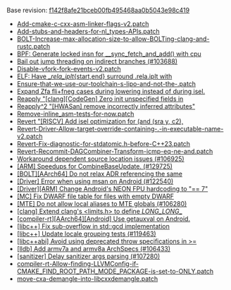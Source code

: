 Base revision: [f142f8afe21bceb00fb495468aa0b5043e98c419](https://github.com/llvm/llvm-project/commits/f142f8afe21bceb00fb495468aa0b5043e98c419)

- [Add-cmake-c-cxx-asm-linker-flags-v2.patch](https://android.googlesource.com/toolchain/llvm_android/+/fc897d312a17421e016c1bb6f6330b245973b081/patches/Add-cmake-c-cxx-asm-linker-flags-v2.patch)
- [Add-stubs-and-headers-for-nl_types-APIs.patch](https://android.googlesource.com/toolchain/llvm_android/+/fc897d312a17421e016c1bb6f6330b245973b081/patches/Add-stubs-and-headers-for-nl_types-APIs.patch)
- [BOLT-Increase-max-allocation-size-to-allow-BOLTing-clang-and-rustc.patch](https://android.googlesource.com/toolchain/llvm_android/+/fc897d312a17421e016c1bb6f6330b245973b081/patches/BOLT-Increase-max-allocation-size-to-allow-BOLTing-clang-and-rustc.patch)
- [BPF: Generate locked insn for __sync_fetch_and_add() with cpu](https://android.googlesource.com/toolchain/llvm_android/+/fc897d312a17421e016c1bb6f6330b245973b081/patches/cherry/06c531e808ceeafdf996867a2e8e66960ae4774e.patch)
- [Bail out jump threading on indirect branches (#103688)](https://android.googlesource.com/toolchain/llvm_android/+/fc897d312a17421e016c1bb6f6330b245973b081/patches/cherry/3c9022c965b85951f30af140da591f819acef8a0.patch)
- [Disable-vfork-fork-events-v2.patch](https://android.googlesource.com/toolchain/llvm_android/+/fc897d312a17421e016c1bb6f6330b245973b081/patches/Disable-vfork-fork-events-v2.patch)
- [ELF: Have __rela_iplt_{start,end} surround .rela.iplt with](https://android.googlesource.com/toolchain/llvm_android/+/fc897d312a17421e016c1bb6f6330b245973b081/patches/cherry/970d6d20967258528980c9b7feaaf3dd3acf9aa3-v2.patch)
- [Ensure-that-we-use-our-toolchain-s-lipo-and-not-the-.patch](https://android.googlesource.com/toolchain/llvm_android/+/fc897d312a17421e016c1bb6f6330b245973b081/patches/Ensure-that-we-use-our-toolchain-s-lipo-and-not-the-.patch)
- [Expand Zfa fli+fneg cases during lowering instead of during isel.](https://android.googlesource.com/toolchain/llvm_android/+/fc897d312a17421e016c1bb6f6330b245973b081/patches/cherry/de6d7a6c3093f725bec6980e925166f0f363687a.patch)
- [Reapply "[clang][CodeGen] Zero init unspecified fields in](https://android.googlesource.com/toolchain/llvm_android/+/fc897d312a17421e016c1bb6f6330b245973b081/patches/cherry/627746581b8fde4143533937130f420bbbdf9ddf-v2.patch)
- [Reapply^2 "[HWASan] remove incorrectly inferred attributes"](https://android.googlesource.com/toolchain/llvm_android/+/fc897d312a17421e016c1bb6f6330b245973b081/patches/cherry/9a2fd97d391caf1060e303f636d7113501788d2f-v2.patch)
- [Remove-inline_asm-tests-for-now.patch](https://android.googlesource.com/toolchain/llvm_android/+/fc897d312a17421e016c1bb6f6330b245973b081/patches/Remove-inline_asm-tests-for-now.patch)
- [Revert "[RISCV] Add isel optimization for (and (sra y, c2),](https://android.googlesource.com/toolchain/llvm_android/+/fc897d312a17421e016c1bb6f6330b245973b081/patches/cherry/858afe90aad9ca45165d64baec9249dd680c85d5.patch)
- [Revert-Driver-Allow-target-override-containing-.-in-executable-name-v2.patch](https://android.googlesource.com/toolchain/llvm_android/+/fc897d312a17421e016c1bb6f6330b245973b081/patches/Revert-Driver-Allow-target-override-containing-.-in-executable-name-v2.patch)
- [Revert-Fix-diagnostic-for-stdatomic.h-before-C++23.patch](https://android.googlesource.com/toolchain/llvm_android/+/fc897d312a17421e016c1bb6f6330b245973b081/patches/Revert-Fix-diagnostic-for-stdatomic.h-before-C++23.patch)
- [Revert-Recommit-DAGCombiner-Transform-icmp-eq-ne-and.patch](https://android.googlesource.com/toolchain/llvm_android/+/fc897d312a17421e016c1bb6f6330b245973b081/patches/Revert-Recommit-DAGCombiner-Transform-icmp-eq-ne-and.patch)
- [Workaround dependent source location issues (#106925)](https://android.googlesource.com/toolchain/llvm_android/+/fc897d312a17421e016c1bb6f6330b245973b081/patches/cherry/4bccb01355edcfedacafede3e7878d74e2b0a28f.patch)
- [[ARM] Speedups for CombineBaseUpdate. (#129725)](https://android.googlesource.com/toolchain/llvm_android/+/fc897d312a17421e016c1bb6f6330b245973b081/patches/cherry/86cf4ed7e9510a6828e95e8b36893eec116c9cf9.patch)
- [[BOLT][AArch64] Do not relax ADR referencing the same](https://android.googlesource.com/toolchain/llvm_android/+/fc897d312a17421e016c1bb6f6330b245973b081/patches/cherry/d32fe95d8286ffdcdc962534becabffdf1e56816.patch)
- [[Driver] Error when using msan on Android (#122540)](https://android.googlesource.com/toolchain/llvm_android/+/fc897d312a17421e016c1bb6f6330b245973b081/patches/cherry/fdfe7e7fabc85ed7293ca6f5f234d41812644584.patch)
- [[Driver][ARM] Change Android's NEON FPU hardcoding to "== 7"](https://android.googlesource.com/toolchain/llvm_android/+/fc897d312a17421e016c1bb6f6330b245973b081/patches/cherry/e9255dda236e6e418abe81a10b3f7c0d16c0d083.patch)
- [[MC] Fix DWARF file table for files with empty DWARF](https://android.googlesource.com/toolchain/llvm_android/+/fc897d312a17421e016c1bb6f6330b245973b081/patches/cherry/4a5f82b43be7328d7b7b4cd9912487fd3f284b49.patch)
- [[MTE] Do not allow local aliases to MTE globals (#106280)](https://android.googlesource.com/toolchain/llvm_android/+/fc897d312a17421e016c1bb6f6330b245973b081/patches/cherry/23b18fa01e6de7cb86a0cd294d58e5f8635d4afe.patch)
- [[clang] Extend clang's <limits.h> to define *LONG_LONG*_](https://android.googlesource.com/toolchain/llvm_android/+/fc897d312a17421e016c1bb6f6330b245973b081/patches/cherry/7d20ea9d32954e8e5becab8495fa509a3f67b710.patch)
- [[compiler-rt][AArch64][Android] Use getauxval on Android.](https://android.googlesource.com/toolchain/llvm_android/+/fc897d312a17421e016c1bb6f6330b245973b081/patches/cherry/cd634f57c10dedbe4f908889dece2c4460b702c9.patch)
- [[libc++] Fix sub-overflow in std::gcd implementation](https://android.googlesource.com/toolchain/llvm_android/+/fc897d312a17421e016c1bb6f6330b245973b081/patches/cherry/f7ff3cde96c4b81b032c58cafee7bf77233f5517.patch)
- [[libc++] Update locale grouping tests (#119463)](https://android.googlesource.com/toolchain/llvm_android/+/fc897d312a17421e016c1bb6f6330b245973b081/patches/cherry/31272e4f83f24fee1bf37ebc8ea7dd4d082edea8.patch)
- [[libc++abi] Avoid using deprecated throw specifications in >=](https://android.googlesource.com/toolchain/llvm_android/+/fc897d312a17421e016c1bb6f6330b245973b081/patches/cherry/7e542a2536017b1ea0ba157f74b8b8ff07c191f8-v2.patch)
- [[lldb] Add armv7a and armv8a ArchSpecs (#106433)](https://android.googlesource.com/toolchain/llvm_android/+/fc897d312a17421e016c1bb6f6330b245973b081/patches/cherry/0a00d32c5f88fce89006dcde6e235bc77d7b495e.patch)
- [[sanitizer] Delay sanitizer args parsing (#107280)](https://android.googlesource.com/toolchain/llvm_android/+/fc897d312a17421e016c1bb6f6330b245973b081/patches/cherry/24684bb4a9791145a36a97477eb1fd525a122d8e.patch)
- [compiler-rt-Allow-finding-LLVMConfig-if-CMAKE_FIND_ROOT_PATH_MODE_PACKAGE-is-set-to-ONLY.patch](https://android.googlesource.com/toolchain/llvm_android/+/fc897d312a17421e016c1bb6f6330b245973b081/patches/compiler-rt-Allow-finding-LLVMConfig-if-CMAKE_FIND_ROOT_PATH_MODE_PACKAGE-is-set-to-ONLY.patch)
- [move-cxa-demangle-into-libcxxdemangle.patch](https://android.googlesource.com/toolchain/llvm_android/+/fc897d312a17421e016c1bb6f6330b245973b081/patches/move-cxa-demangle-into-libcxxdemangle.patch)